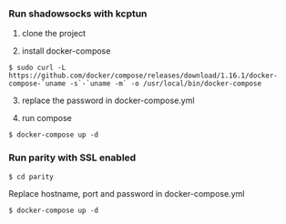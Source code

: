 ### Run shadowsocks with kcptun
1. clone the project

2. install docker-compose
```
$ sudo curl -L https://github.com/docker/compose/releases/download/1.16.1/docker-compose-`uname -s`-`uname -m` -o /usr/local/bin/docker-compose
```

3. replace the password in docker-compose.yml

4. run compose
```
$ docker-compose up -d
```

### Run parity with SSL enabled
```
$ cd parity
```

Replace hostname, port and password in docker-compose.yml

```
$ docker-compose up -d
```

